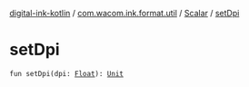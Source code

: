 [digital-ink-kotlin](../../index.md) / [com.wacom.ink.format.util](../index.md) / [Scalar](index.md) / [setDpi](./set-dpi.md)

# setDpi

`fun setDpi(dpi: `[`Float`](https://kotlinlang.org/api/latest/jvm/stdlib/kotlin/-float/index.html)`): `[`Unit`](https://kotlinlang.org/api/latest/jvm/stdlib/kotlin/-unit/index.html)